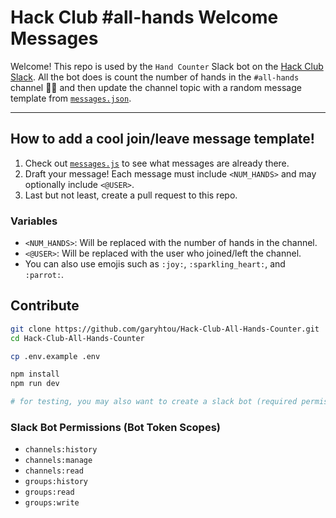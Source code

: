 # Hack Club #all-hands Welcome Messages

Welcome! This repo is used by the `Hand Counter` Slack bot on the [Hack Club Slack](https://hackclub.com). All the bot does is count the number of hands in the `#all-hands` channel 🤷‍♂️ and then update the channel topic with a random message template from [`messages.json`](/messages.json).

---

## How to add a cool join/leave message template!

1. Check out [`messages.js`](/messages.js) to see what messages are already there.
2. Draft your message! Each message must include `<NUM_HANDS>` and may optionally include `<@USER>`.
3. Last but not least, create a pull request to this repo.

### Variables

- `<NUM_HANDS>`: Will be replaced with the number of hands in the channel.
- `<@USER>`: Will be replaced with the user who joined/left the channel.
- You can also use emojis such as `:joy:`, `:sparkling_heart:`, and `:parrot:`.

## Contribute

```bash
git clone https://github.com/garyhtou/Hack-Club-All-Hands-Counter.git
cd Hack-Club-All-Hands-Counter

cp .env.example .env

npm install
npm run dev

# for testing, you may also want to create a slack bot (required permissions below)
```

### Slack Bot Permissions (Bot Token Scopes)

- `channels:history`
- `channels:manage`
- `channels:read`
- `groups:history`
- `groups:read`
- `groups:write`
